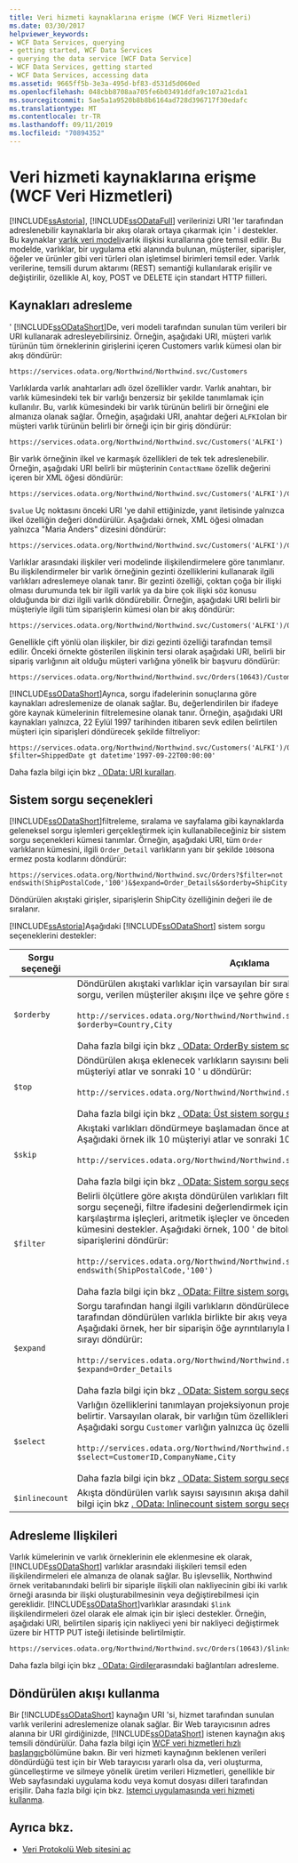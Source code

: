 ```yaml
---
title: Veri hizmeti kaynaklarına erişme (WCF Veri Hizmetleri)
ms.date: 03/30/2017
helpviewer_keywords:
- WCF Data Services, querying
- getting started, WCF Data Services
- querying the data service [WCF Data Service]
- WCF Data Services, getting started
- WCF Data Services, accessing data
ms.assetid: 9665ff5b-3e3a-495d-bf83-d531d5d060ed
ms.openlocfilehash: 048cbb8708aa705fe6b03491ddfa9c107a21cda1
ms.sourcegitcommit: 5ae5a1a9520b8b8b6164ad728d396717f30edafc
ms.translationtype: MT
ms.contentlocale: tr-TR
ms.lasthandoff: 09/11/2019
ms.locfileid: "70894352"
---
```

# <a name="accessing-data-service-resources-wcf-data-services"></a>Veri hizmeti kaynaklarına erişme (WCF Veri Hizmetleri)
[!INCLUDE[ssAstoria](../../../../includes/ssastoria-md.md)], [!INCLUDE[ssODataFull](../../../../includes/ssodatafull-md.md)] verilerinizi URI 'ler tarafından adreslenebilir kaynaklarla bir akış olarak ortaya çıkarmak için ' i destekler. Bu kaynaklar [varlık veri modeli](../adonet/entity-data-model.md)varlık ilişkisi kurallarına göre temsil edilir. Bu modelde, varlıklar, bir uygulama etki alanında bulunan, müşteriler, siparişler, öğeler ve ürünler gibi veri türleri olan işletimsel birimleri temsil eder. Varlık verilerine, temsili durum aktarımı (REST) semantiği kullanılarak erişilir ve değiştirilir, özellikle Al, koy, POST ve DELETE için standart HTTP fiilleri.  
  
## <a name="addressing-resources"></a>Kaynakları adresleme  
 ' [!INCLUDE[ssODataShort](../../../../includes/ssodatashort-md.md)]De, veri modeli tarafından sunulan tüm verileri bir URI kullanarak adresleyebilirsiniz. Örneğin, aşağıdaki URI, müşteri varlık türünün tüm örneklerinin girişlerini içeren Customers varlık kümesi olan bir akış döndürür:  
  
```http
https://services.odata.org/Northwind/Northwind.svc/Customers  
```  
  
 Varlıklarda varlık anahtarları adlı özel özellikler vardır. Varlık anahtarı, bir varlık kümesindeki tek bir varlığı benzersiz bir şekilde tanımlamak için kullanılır. Bu, varlık kümesindeki bir varlık türünün belirli bir örneğini ele almanıza olanak sağlar. Örneğin, aşağıdaki URI, anahtar değeri `ALFKI`olan bir müşteri varlık türünün belirli bir örneği için bir giriş döndürür:  
  
```http  
https://services.odata.org/Northwind/Northwind.svc/Customers('ALFKI')  
```  
  
 Bir varlık örneğinin ilkel ve karmaşık özellikleri de tek tek adreslenebilir. Örneğin, aşağıdaki URI belirli bir müşterinin `ContactName` özellik değerini içeren bir XML öğesi döndürür:  
  
```http  
https://services.odata.org/Northwind/Northwind.svc/Customers('ALFKI')/ContactName  
```  
  
 `$value` Uç noktasını önceki URI 'ye dahil ettiğinizde, yanıt iletisinde yalnızca ilkel özelliğin değeri döndürülür. Aşağıdaki örnek, XML öğesi olmadan yalnızca "Maria Anders" dizesini döndürür:  
  
```http  
https://services.odata.org/Northwind/Northwind.svc/Customers('ALFKI')/ContactName/$value  
```  
  
 Varlıklar arasındaki ilişkiler veri modelinde ilişkilendirmelere göre tanımlanır. Bu ilişkilendirmeler bir varlık örneğinin gezinti özelliklerini kullanarak ilgili varlıkları adreslemeye olanak tanır. Bir gezinti özelliği, çoktan çoğa bir ilişki olması durumunda tek bir ilgili varlık ya da bire çok ilişki söz konusu olduğunda bir dizi ilgili varlık döndürebilir. Örneğin, aşağıdaki URI belirli bir müşteriyle ilgili tüm siparişlerin kümesi olan bir akış döndürür:  
  
```http  
https://services.odata.org/Northwind/Northwind.svc/Customers('ALFKI')/Orders  
```  
  
 Genellikle çift yönlü olan ilişkiler, bir dizi gezinti özelliği tarafından temsil edilir. Önceki örnekte gösterilen ilişkinin tersi olarak aşağıdaki URI, belirli bir sipariş varlığının ait olduğu müşteri varlığına yönelik bir başvuru döndürür:  
  
```http  
https://services.odata.org/Northwind/Northwind.svc/Orders(10643)/Customer  
```  
  
 [!INCLUDE[ssODataShort](../../../../includes/ssodatashort-md.md)]Ayrıca, sorgu ifadelerinin sonuçlarına göre kaynakları adreslemenize de olanak sağlar. Bu, değerlendirilen bir ifadeye göre kaynak kümelerinin filtrelemesine olanak tanır. Örneğin, aşağıdaki URI kaynakları yalnızca, 22 Eylül 1997 tarihinden itibaren sevk edilen belirtilen müşteri için siparişleri döndürecek şekilde filtreliyor:  
  
```http  
https://services.odata.org/Northwind/Northwind.svc/Customers('ALFKI')/Orders?$filter=ShippedDate gt datetime'1997-09-22T00:00:00'  
```  
  
 Daha fazla bilgi için bkz [. OData: URI kuralları](https://go.microsoft.com/fwlink/?LinkId=185564).  
  
## <a name="system-query-options"></a>Sistem sorgu seçenekleri  
 [!INCLUDE[ssODataShort](../../../../includes/ssodatashort-md.md)]filtreleme, sıralama ve sayfalama gibi kaynaklarda geleneksel sorgu işlemleri gerçekleştirmek için kullanabileceğiniz bir sistem sorgu seçenekleri kümesi tanımlar. Örneğin, aşağıdaki URI, tüm `Order` varlıkların kümesini, ilgili `Order_Detail` varlıkların yanı bir şekilde `100`sona ermez posta kodlarını döndürür:  
  
```http  
https://services.odata.org/Northwind/Northwind.svc/Orders?$filter=not endswith(ShipPostalCode,'100')&$expand=Order_Details&$orderby=ShipCity  
```  
  
 Döndürülen akıştaki girişler, siparişlerin ShipCity özelliğinin değeri ile de sıralanır.  
  
 [!INCLUDE[ssAstoria](../../../../includes/ssastoria-md.md)]Aşağıdaki [!INCLUDE[ssODataShort](../../../../includes/ssodatashort-md.md)] sistem sorgu seçeneklerini destekler:  
  
|Sorgu seçeneği|Açıklama|  
|------------------|-----------------|  
|`$orderby`|Döndürülen akıştaki varlıklar için varsayılan bir sıralama düzeni tanımlar. Aşağıdaki sorgu, verilen müşteriler akışını ilçe ve şehre göre sıralar:<br /><br /> `http://services.odata.org/Northwind/Northwind.svc/Customers?$orderby=Country,City`<br /><br /> Daha fazla bilgi için bkz [. OData: OrderBy sistem sorgu seçeneği ($orderby)](https://go.microsoft.com/fwlink/?LinkId=186968).|  
|`$top`|Döndürülen akışa eklenecek varlıkların sayısını belirtir. Aşağıdaki örnek ilk 10 müşteriyi atlar ve sonraki 10 ' u döndürür:<br /><br /> `http://services.odata.org/Northwind/Northwind.svc/Customers?$skip=10&$top=10`<br /><br /> Daha fazla bilgi için bkz [. OData: Üst sistem sorgu seçeneği ($top)](https://go.microsoft.com/fwlink/?LinkId=186969).|  
|`$skip`|Akıştaki varlıkları döndürmeye başlamadan önce atlanacak varlık sayısını belirtir. Aşağıdaki örnek ilk 10 müşteriyi atlar ve sonraki 10 ' u döndürür:<br /><br /> `http://services.odata.org/Northwind/Northwind.svc/Customers?$skip=10&$top=10`<br /><br /> Daha fazla bilgi için bkz [. OData: Sistem sorgu seçeneğini atlayın ($skip)](https://go.microsoft.com/fwlink/?LinkId=186971).|  
|`$filter`|Belirli ölçütlere göre akışta döndürülen varlıkları filtreleyen bir ifade tanımlar. Bu sorgu seçeneği, filtre ifadesini değerlendirmek için kullanılan bir mantıksal karşılaştırma işleçleri, aritmetik işleçler ve önceden tanımlanmış sorgu işlevleri kümesini destekler. Aşağıdaki örnek, 100 ' de bitolmayan posta kodlarının tüm siparişlerini döndürür:<br /><br /> `http://services.odata.org/Northwind/Northwind.svc/Orders?$filter=not endswith(ShipPostalCode,'100')`<br /><br /> Daha fazla bilgi için bkz [. OData: Filtre sistem sorgu seçeneği ($filter)](https://go.microsoft.com/fwlink/?LinkId=186972).|  
|`$expand`|Sorgu tarafından hangi ilgili varlıkların döndürüleceğini belirtir. İlgili varlıklar, sorgu tarafından döndürülen varlıkla birlikte bir akış veya bir giriş olarak yer alır. Aşağıdaki örnek, her bir siparişin öğe ayrıntılarıyla birlikte ' ALFKI ' müşterisi için sırayı döndürür:<br /><br /> `http://services.odata.org/Northwind/Northwind.svc/Customers('ALFKI')/Orders?$expand=Order_Details`<br /><br /> Daha fazla bilgi için bkz [. OData: Sistem sorgu seçeneğini genişletin ($expand)](https://go.microsoft.com/fwlink/?LinkId=186973).|  
|`$select`|Varlığın özelliklerini tanımlayan projeksiyonun projeksiyonde döndürüleceğini belirtir. Varsayılan olarak, bir varlığın tüm özellikleri bir akışta döndürülür. Aşağıdaki sorgu `Customer` varlığın yalnızca üç özelliğini döndürür:<br /><br /> `http://services.odata.org/Northwind/Northwind.svc/Customers?$select=CustomerID,CompanyName,City`<br /><br /> Daha fazla bilgi için bkz [. OData: Sistem sorgu seçeneğini belirleyin ($select)](https://go.microsoft.com/fwlink/?LinkID=186076).|  
|`$inlinecount`|Akışta döndürülen varlık sayısı sayısının akışa dahil edilmesini ister. Daha fazla bilgi için bkz [. OData: Inlinecount sistem sorgu seçeneği ($inlinecount)](https://go.microsoft.com/fwlink/?LinkId=186975).|  
  
## <a name="addressing-relationships"></a>Adresleme Ilişkileri  
 Varlık kümelerinin ve varlık örneklerinin ele eklenmesine ek olarak, [!INCLUDE[ssODataShort](../../../../includes/ssodatashort-md.md)] varlıklar arasındaki ilişkileri temsil eden ilişkilendirmeleri ele almanıza de olanak sağlar. Bu işlevsellik, Northwind örnek veritabanındaki belirli bir siparişle ilişkili olan nakliyecinin gibi iki varlık örneği arasında bir ilişki oluşturabilmesinin veya değiştirebilmesi için gereklidir. [!INCLUDE[ssODataShort](../../../../includes/ssodatashort-md.md)]varlıklar arasındaki `$link` ilişkilendirmeleri özel olarak ele almak için bir işleci destekler. Örneğin, aşağıdaki URI, belirtilen sipariş için nakliyeci yeni bir nakliyeci değiştirmek üzere bir HTTP PUT isteği iletisinde belirtilmiştir.  
  
```http 
https://services.odata.org/Northwind/Northwind.svc/Orders(10643)/$links/Shipper  
```  
  
 Daha fazla bilgi için bkz [. OData: Girdiler](https://go.microsoft.com/fwlink/?LinkId=187351)arasındaki bağlantıları adresleme.  
  
## <a name="consuming-the-returned-feed"></a>Döndürülen akışı kullanma  
 Bir [!INCLUDE[ssODataShort](../../../../includes/ssodatashort-md.md)] kaynağın URI 'si, hizmet tarafından sunulan varlık verilerini adreslemenize olanak sağlar. Bir Web tarayıcısının adres alanına bir URI girdiğinizde, [!INCLUDE[ssODataShort](../../../../includes/ssodatashort-md.md)] istenen kaynağın akış temsili döndürülür. Daha fazla bilgi için [WCF veri hizmetleri hızlı başlangıç](quickstart-wcf-data-services.md)bölümüne bakın. Bir veri hizmeti kaynağının beklenen verileri döndürdüğü test için bir Web tarayıcısı yararlı olsa da, veri oluşturma, güncelleştirme ve silmeye yönelik üretim verileri Hizmetleri, genellikle bir Web sayfasındaki uygulama kodu veya komut dosyası dilleri tarafından erişilir. Daha fazla bilgi için bkz. [Istemci uygulamasında veri hizmeti kullanma](using-a-data-service-in-a-client-application-wcf-data-services.md).  
  
## <a name="see-also"></a>Ayrıca bkz.

- [Veri Protokolü Web sitesini aç](https://go.microsoft.com/fwlink/?LinkID=182204)
